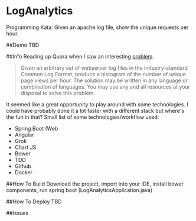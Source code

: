 # LogAnalytics
Programming Kata: Given an apache log file, show the unique requests per hour.

##Demo
TBD

##Info
Reading up Quora when I saw an interesting [problem](http://qr.ae/7ApmM1). 
>Given an arbitrary set of webserver log files in the industry-standard Common Log Format, produce a histogram of the number of unique page views per hour.  The solution may be written in any language or combination of languages. You may use any and all resources at your disposal to solve this problem.

It seemed like a great opportunity to play around with some technologies. I could have probably done it a lot faster with a different stack but where's the fun in that?
Small list of some technologies/workflow used:
* Spring Boot (Web
* Angular
* Grok
* Chart JS
* Bower
* TDD
* Github
* Docker

##How To Build
Download the project, import into your IDE, install bower components, run spring boot (LogAnalyticsApplication.java)

##How To Deploy
TBD

##Issues

